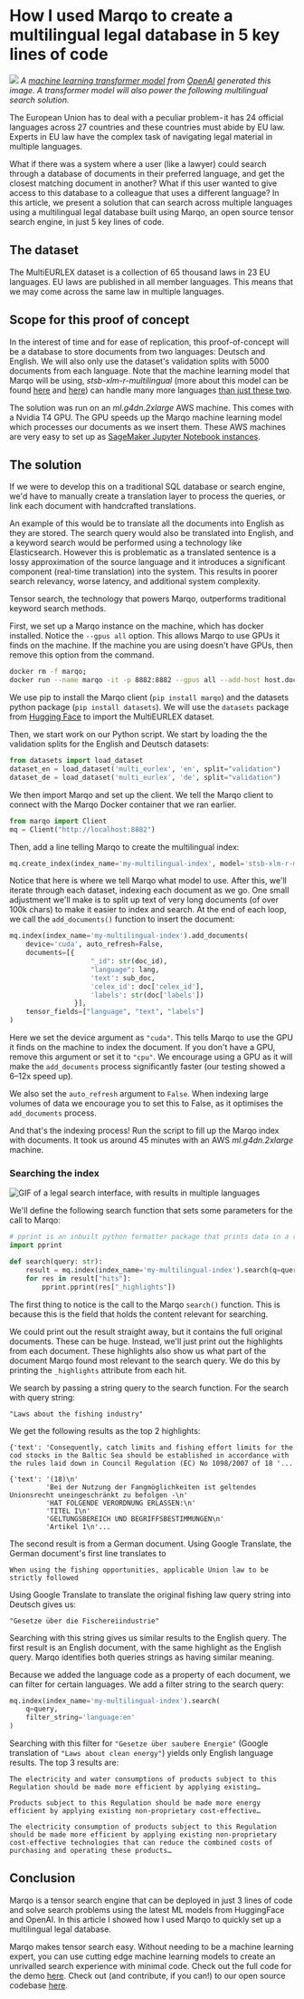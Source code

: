 # How I used Marqo to create a multilingual legal database in 5 key lines of code
![](assets/robot_lawyer.png)
*A [machine learning transformer model](https://openai.com/dall-e-2/) 
from [OpenAI](https://openai.com/) 
generated this image. A transformer model will also power the following multilingual search solution.*


The European Union has to deal with a peculiar problem - it has 24 official languages across 27 countries and these countries must abide by EU law. Experts in EU law have the complex task of navigating legal material in multiple languages.

What if there was a system where a user (like a lawyer) could search through a database of documents in their preferred language, and get the closest matching document in another? What if this user wanted to give access to this database to a colleague that uses a different language?
In this article, we present a solution that can search across multiple languages using a multilingual legal database built using Marqo, an open source tensor search engine, in just 5 key lines of code.
## The dataset 

The MultiEURLEX dataset is a collection of 65 thousand laws in 23 EU languages. EU laws are published in all member languages. This means that we may come across the same law in multiple languages.

## Scope for this proof of concept
In the interest of time and for ease of replication, this proof-of-concept will be a database to store documents from two languages: Deutsch and English. 
We will also only use the dataset's validation splits with 5000 documents from each language. 
Note that the machine learning model that Marqo will be using, _stsb-xlm-r-multilingual_ (more about this model can be found 
[here](https://www.sbert.net/docs/pretrained_models.html#multi-lingual-models) and 
[here](https://huggingface.co/sentence-transformers/stsb-xlm-r-multilingual)) 
can handle many more languages 
[than just these two](https://metatext.io/models/sentence-transformers-stsb-xlm-r-multilingual). 

The solution was run on an _ml.g4dn.2xlarge_ AWS machine. This comes with a Nvidia T4 GPU. 
The GPU speeds up the Marqo machine learning model which processes our documents as we insert them. 
These AWS machines are very easy to set up as 
[SageMaker Jupyter Notebook instances](https://aws.amazon.com/pm/sagemaker/). 

## The solution
If we were to develop this on a traditional SQL database or search engine, we'd have to manually create a translation 
layer to process the queries, or link each document with handcrafted translations. 

An example of this would be to translate all the documents into English as they are stored. The search query would also 
be translated into English, and a keyword search would be performed using a technology like Elasticsearch. However this
is problematic as a translated sentence is a lossy approximation of the source language and it introduces a significant component (real-time translation) into the system. This results in poorer search relevancy, worse latency, and additional system complexity.  

Tensor search, the technology that powers Marqo, outperforms traditional keyword search methods.

First, we set up a Marqo instance on the machine, which has docker installed. Notice the `--gpus all` option. 
This allows Marqo to use GPUs it finds on the machine. If the machine you are using doesn't have GPUs, then remove this option from the command. 
```sh
docker rm -f marqo; 
docker run --name marqo -it -p 8882:8882 --gpus all --add-host host.docker.internal:host-gateway marqoai/marqo:latest
```
We use pip to install the Marqo client (`pip install marqo`) and the datasets python package (`pip install datasets`). 
We will use the `datasets` package from [Hugging Face](https://huggingface.co/docs/datasets/index)
to import the MultiEURLEX dataset.

Then, we start work on our Python script. We start by loading the the validation splits for the English and Deutsch datasets:
```python
from datasets import load_dataset 
dataset_en = load_dataset('multi_eurlex', 'en', split="validation")
dataset_de = load_dataset('multi_eurlex', 'de', split="validation")
```
We then import Marqo and set up the client. We tell the Marqo client to connect with the Marqo Docker container that we ran earlier.

```python
from marqo import Client
mq = Client("http://localhost:8882")    
```
Then, add a line telling Marqo to create the multilingual index: 
```python
mq.create_index(index_name='my-multilingual-index', model='stsb-xlm-r-multilingual')
```
Notice that here is where we tell Marqo what model to use. After this, we'll iterate through each dataset, indexing each document as we go. 
One small adjustment we'll make is to split up text of very long documents (of over 100k chars) to make it easier to index and search. 
At the end of each loop, we call the `add_documents()` function to insert the document:
```python
mq.index(index_name='my-multilingual-index').add_documents(
    device='cuda', auto_refresh=False,
    documents=[{
                    "_id": str(doc_id),
                    "language": lang,
                    'text': sub_doc,
                    'celex_id': doc['celex_id'],
                    'labels': str(doc['labels'])
                }],
    tensor_fields=["language", "text", "labels"]
)
```
Here we set the device argument as `"cuda"`. This tells Marqo to use the GPU it finds on the machine to index the document. 
If you don't have a GPU, remove this argument or set it to `"cpu"`. We encourage using a GPU as it will make the `add_documents` 
process significantly faster (our testing showed a 6–12x speed up). 

We also set the `auto_refresh` argument to `False`. When indexing large volumes of data we encourage you to set this to False, as it optimises the `add_documents` process. 

And that's the indexing process! Run the script to fill up the Marqo index with documents. It took us around 45 minutes 
with an AWS _ml.g4dn.2xlarge_ machine. 

### Searching the index
![GIF of a legal search interface, with results in multiple languages](assets/fishing_search.gif)

We'll define the following search function that sets some parameters for the call to Marqo:
```python
# pprint is an inbuilt python formatter package that prints data in a readable way
import pprint 

def search(query: str):
    result = mq.index(index_name='my-multilingual-index').search(q=query)
    for res in result["hits"]:
        pprint.pprint(res["_highlights"])
```
The first thing to notice is the call to the Marqo `search()` function. 
This is because this is the field that holds the content relevant for searching.

We could print out the result straight away, but it contains the full original documents. These can be huge. Instead, 
we'll just print out the highlights from each document. These highlights also show us what part of the document Marqo 
found most relevant to the search query. We do this by printing the `_highlights` attribute from each hit.

We search by passing a string query to the search function. For the search with query string:

`"Laws about the fishing industry"`

We get the following results as the top 2 highlights: 
```
{'text': 'Consequently, catch limits and fishing effort limits for the cod stocks in the Baltic Sea should be established in accordance with the rules laid down in Council Regulation (EC) No 1098/2007 of 18 '...

{'text': '(18)\n'
         'Bei der Nutzung der Fangmöglichkeiten ist geltendes Unionsrecht uneingeschränkt zu befolgen -\n'
         'HAT FOLGENDE VERORDNUNG ERLASSEN:\n'
         'TITEL I\n'
         'GELTUNGSBEREICH UND BEGRIFFSBESTIMMUNGEN\n'
         'Artikel 1\n'...
```
The second result is from a German document. Using Google Translate, the German document's first line translates to

`When using the fishing opportunities, applicable Union law to be strictly followed`

Using Google Translate to translate the original fishing law query string into Deutsch gives us:

`"Gesetze über die Fischereiindustrie"`

Searching with this string gives us similar results to the English query. The first result is an English document, with the same highlight as the English query. Marqo identifies both queries strings as having similar meaning. 

Because we added the language code as a property of each document, we can filter for certain languages. We add a filter string to the search query:
```python
mq.index(index_name='my-multilingual-index').search(
    q=query, 
    filter_string='language:en'
)
```
Searching with this filter for `"Gesetze über saubere Energie"` (Google translation of `"Laws about clean energy"`) yields only English language results. The top 3 results are:
```
The electricity and water consumptions of products subject to this Regulation should be made more efficient by applying existing… 

Products subject to this Regulation should be made more energy efficient by applying existing non-proprietary cost-effective…

The electricity consumption of products subject to this Regulation should be made more efficient by applying existing non-proprietary cost-effective technologies that can reduce the combined costs of purchasing and operating these products…
```
## Conclusion

Marqo is a tensor search engine that can be deployed in just 3 lines of code and solve search problems using the latest 
ML models from HuggingFace and OpenAI. In this article I showed how I used Marqo to quickly set up a multilingual legal database.

Marqo makes tensor search easy. Without needing to be a machine learning expert, you can use cutting edge machine 
learning models to create an unrivalled search experience with minimal code. Check out the full code for the demo 
[here](eu_legal.py). Check out (and contribute, if you can!) to our open source codebase [here](https://github.com/marqo-ai/marqo). 





